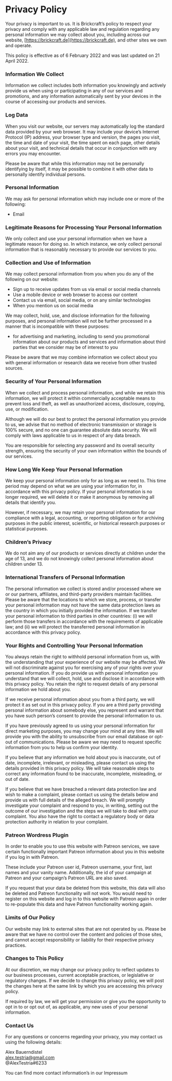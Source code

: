 # Privacy Policy

Your privacy is important to us. It is Brickcraft’s policy to respect your privacy and comply with any applicable law and regulation regarding any personal information we may collect about you, including across our website, [https://brickcraft.de](https://brickcraft.de), and other sites we own and operate.

This policy is effective as of 6 February 2022 and was last updated on 21 April 2022.

### Information We Collect
Information we collect includes both information you knowingly and actively provide us when using or participating in any of our services and promotions, and any information automatically sent by your devices in the course of accessing our products and services.

### Log Data
When you visit our website, our servers may automatically log the standard data provided by your web browser. It may include your device’s Internet Protocol (IP) address, your browser type and version, the pages you visit, the time and date of your visit, the time spent on each page, other details about your visit, and technical details that occur in conjunction with any errors you may encounter.

Please be aware that while this information may not be personally identifying by itself, it may be possible to combine it with other data to personally identify individual persons.

### Personal Information
We may ask for personal information which may include one or more of the following:

- Email

### Legitimate Reasons for Processing Your Personal Information
We only collect and use your personal information when we have a legitimate reason for doing so. In which instance, we only collect personal information that is reasonably necessary to provide our services to you.

### Collection and Use of Information
We may collect personal information from you when you do any of the following on our website:

- Sign up to receive updates from us via email or social media channels  
- Use a mobile device or web browser to access our content  
- Contact us via email, social media, or on any similar technologies  
- When you mention us on social media

We may collect, hold, use, and disclose information for the following purposes, and personal information will not be further processed in a manner that is incompatible with these purposes:

- for advertising and marketing, including to send you promotional information about our products and services and information about third parties that we consider may be of interest to you

Please be aware that we may combine information we collect about you with general information or research data we receive from other trusted sources.

### Security of Your Personal Information
When we collect and process personal information, and while we retain this information, we will protect it within commercially acceptable means to prevent loss and theft, as well as unauthorized access, disclosure, copying, use, or modification.

Although we will do our best to protect the personal information you provide to us, we advise that no method of electronic transmission or storage is 100% secure, and no one can guarantee absolute data security. We will comply with laws applicable to us in respect of any data breach.

You are responsible for selecting any password and its overall security strength, ensuring the security of your own information within the bounds of our services.

### How Long We Keep Your Personal Information
We keep your personal information only for as long as we need to. This time period may depend on what we are using your information for, in accordance with this privacy policy. If your personal information is no longer required, we will delete it or make it anonymous by removing all details that identify you.

However, if necessary, we may retain your personal information for our compliance with a legal, accounting, or reporting obligation or for archiving purposes in the public interest, scientific, or historical research purposes or statistical purposes.

### Children’s Privacy
We do not aim any of our products or services directly at children under the age of 13, and we do not knowingly collect personal information about children under 13.

### International Transfers of Personal Information
The personal information we collect is stored and/or processed where we or our partners, affiliates, and third-party providers maintain facilities. Please be aware that the locations to which we store, process, or transfer your personal information may not have the same data protection laws as the country in which you initially provided the information. If we transfer your personal information to third parties in other countries: (i) we will perform those transfers in accordance with the requirements of applicable law; and (ii) we will protect the transferred personal information in accordance with this privacy policy.

### Your Rights and Controlling Your Personal Information
You always retain the right to withhold personal information from us, with the understanding that your experience of our website may be affected. We will not discriminate against you for exercising any of your rights over your personal information. If you do provide us with personal information you understand that we will collect, hold, use and disclose it in accordance with this privacy policy. You retain the right to request details of any personal information we hold about you.

If we receive personal information about you from a third party, we will protect it as set out in this privacy policy. If you are a third party providing personal information about somebody else, you represent and warrant that you have such person’s consent to provide the personal information to us.

If you have previously agreed to us using your personal information for direct marketing purposes, you may change your mind at any time. We will provide you with the ability to unsubscribe from our email database or opt-out of communications. Please be aware we may need to request specific information from you to help us confirm your identity.

If you believe that any information we hold about you is inaccurate, out of date, incomplete, irrelevant, or misleading, please contact us using the details provided in this privacy policy. We will take reasonable steps to correct any information found to be inaccurate, incomplete, misleading, or out of date.

If you believe that we have breached a relevant data protection law and wish to make a complaint, please contact us using the details below and provide us with full details of the alleged breach. We will promptly investigate your complaint and respond to you, in writing, setting out the outcome of our investigation and the steps we will take to deal with your complaint. You also have the right to contact a regulatory body or data protection authority in relation to your complaint.

### Patreon Wordress Plugin
In order to enable you to use this website with Patreon services, we save certain functionally important Patreon information about you in this website if you log in with Patreon.

These include your Patreon user id, Patreon username, your first, last names and your vanity name. Additionally, the id of your campaign at Patreon and your campaign’s Patreon URL are also saved.

If you request that your data be deleted from this website, this data will also be deleted and Patreon functionality will not work. You would need to register on this website and log in to this website with Patreon again in order to re-populate this data and have Patreon functionality working again.

### Limits of Our Policy
Our website may link to external sites that are not operated by us. Please be aware that we have no control over the content and policies of those sites, and cannot accept responsibility or liability for their respective privacy practices.

### Changes to This Policy
At our discretion, we may change our privacy policy to reflect updates to our business processes, current acceptable practices, or legislative or regulatory changes. If we decide to change this privacy policy, we will post the changes here at the same link by which you are accessing this privacy policy.

If required by law, we will get your permission or give you the opportunity to opt in to or opt out of, as applicable, any new uses of your personal information.

### Contact Us
For any questions or concerns regarding your privacy, you may contact us using the following details:

Alex Bauerndistel  
alex.testria@gmail.com  
@AlexTestria#6233

You can find more contact information’s in our Impressum
